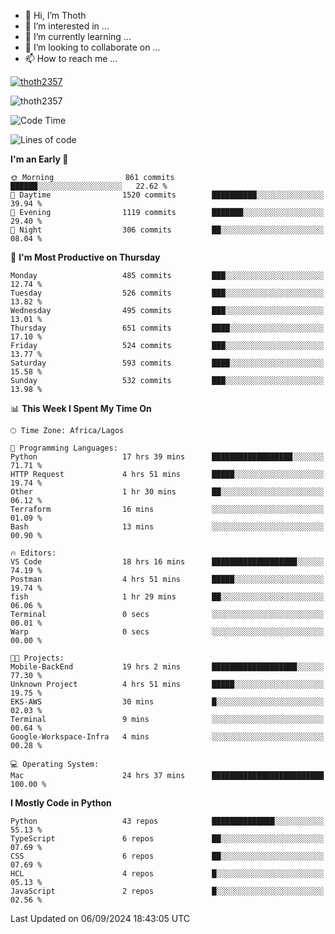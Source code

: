 <!---
thoth2357/thoth2357 is a ✨ special ✨ repository because its `README.md` (this file) appears on your GitHub profile.
You can click the Preview link to take a look at your changes.
--->

- 👋 Hi, I’m Thoth
- 👀 I’m interested in ...
- 🌱 I’m currently learning ...
- 💞️ I’m looking to collaborate on ...
- 📫 How to reach me ...


<p align="left"> <a href="https://github.com/ryo-ma/github-profile-trophy"><img src="https://github-profile-trophy.vercel.app/?username=thoth2357&theme=gruvbox&no-bg=true&no-frame=false&title=MultiLanguage,Commits,Repositories,Stars,Followers,PullRequest,Reviews,Issues" alt="thoth2357" /></a> </p>

<p align="left"> <img src="https://komarev.com/ghpvc/?username=thoth2357&label=Profile%20views&color=0e75b6&style=flat" alt="thoth2357" /> </p>

<!--START_SECTION:waka-->
![Code Time](http://img.shields.io/badge/Code%20Time-3%2C266%20hrs%203%20mins-blue)

![Lines of code](https://img.shields.io/badge/From%20Hello%20World%20I%27ve%20Written-30.6%20million%20lines%20of%20code-blue)

**I'm an Early 🐤** 

```text
🌞 Morning                861 commits         ██████░░░░░░░░░░░░░░░░░░░   22.62 % 
🌆 Daytime                1520 commits        ██████████░░░░░░░░░░░░░░░   39.94 % 
🌃 Evening                1119 commits        ███████░░░░░░░░░░░░░░░░░░   29.40 % 
🌙 Night                  306 commits         ██░░░░░░░░░░░░░░░░░░░░░░░   08.04 % 
```
📅 **I'm Most Productive on Thursday** 

```text
Monday                   485 commits         ███░░░░░░░░░░░░░░░░░░░░░░   12.74 % 
Tuesday                  526 commits         ███░░░░░░░░░░░░░░░░░░░░░░   13.82 % 
Wednesday                495 commits         ███░░░░░░░░░░░░░░░░░░░░░░   13.01 % 
Thursday                 651 commits         ████░░░░░░░░░░░░░░░░░░░░░   17.10 % 
Friday                   524 commits         ███░░░░░░░░░░░░░░░░░░░░░░   13.77 % 
Saturday                 593 commits         ████░░░░░░░░░░░░░░░░░░░░░   15.58 % 
Sunday                   532 commits         ███░░░░░░░░░░░░░░░░░░░░░░   13.98 % 
```


📊 **This Week I Spent My Time On** 

```text
🕑︎ Time Zone: Africa/Lagos

💬 Programming Languages: 
Python                   17 hrs 39 mins      ██████████████████░░░░░░░   71.71 % 
HTTP Request             4 hrs 51 mins       █████░░░░░░░░░░░░░░░░░░░░   19.74 % 
Other                    1 hr 30 mins        ██░░░░░░░░░░░░░░░░░░░░░░░   06.12 % 
Terraform                16 mins             ░░░░░░░░░░░░░░░░░░░░░░░░░   01.09 % 
Bash                     13 mins             ░░░░░░░░░░░░░░░░░░░░░░░░░   00.90 % 

🔥 Editors: 
VS Code                  18 hrs 16 mins      ███████████████████░░░░░░   74.19 % 
Postman                  4 hrs 51 mins       █████░░░░░░░░░░░░░░░░░░░░   19.74 % 
fish                     1 hr 29 mins        ██░░░░░░░░░░░░░░░░░░░░░░░   06.06 % 
Terminal                 0 secs              ░░░░░░░░░░░░░░░░░░░░░░░░░   00.01 % 
Warp                     0 secs              ░░░░░░░░░░░░░░░░░░░░░░░░░   00.00 % 

🐱‍💻 Projects: 
Mobile-BackEnd           19 hrs 2 mins       ███████████████████░░░░░░   77.30 % 
Unknown Project          4 hrs 51 mins       █████░░░░░░░░░░░░░░░░░░░░   19.75 % 
EKS-AWS                  30 mins             █░░░░░░░░░░░░░░░░░░░░░░░░   02.03 % 
Terminal                 9 mins              ░░░░░░░░░░░░░░░░░░░░░░░░░   00.64 % 
Google-Workspace-Infra   4 mins              ░░░░░░░░░░░░░░░░░░░░░░░░░   00.28 % 

💻 Operating System: 
Mac                      24 hrs 37 mins      █████████████████████████   100.00 % 
```

**I Mostly Code in Python** 

```text
Python                   43 repos            ██████████████░░░░░░░░░░░   55.13 % 
TypeScript               6 repos             ██░░░░░░░░░░░░░░░░░░░░░░░   07.69 % 
CSS                      6 repos             ██░░░░░░░░░░░░░░░░░░░░░░░   07.69 % 
HCL                      4 repos             █░░░░░░░░░░░░░░░░░░░░░░░░   05.13 % 
JavaScript               2 repos             █░░░░░░░░░░░░░░░░░░░░░░░░   02.56 % 
```




 Last Updated on 06/09/2024 18:43:05 UTC
<!--END_SECTION:waka-->
<!--![](http://github-profile-summary-cards.vercel.app/api/cards/profile-details?username=thoth2357&theme=2077)

![](http://github-profile-summary-cards.vercel.app/api/cards/stats?username=thoth2357&theme=2077)![](http://github-profile-summary-cards.vercel.app/api/cards/productive-time?username=thoth2357&theme=2077&utcOffset=8) -->
